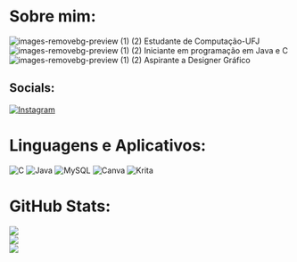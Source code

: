 # Sobre mim:
![images-removebg-preview (1) (2)](https://github.com/FernandoCMFilho/FernandoCMFilho/assets/54756245/437e9700-6c8b-4aff-8749-638d6fa144e3) Estudante de Computação-UFJ<br>
![images-removebg-preview (1) (2)](https://github.com/FernandoCMFilho/FernandoCMFilho/assets/54756245/437e9700-6c8b-4aff-8749-638d6fa144e3) Iniciante em programação em Java e C<br>
![images-removebg-preview (1) (2)](https://github.com/FernandoCMFilho/FernandoCMFilho/assets/54756245/437e9700-6c8b-4aff-8749-638d6fa144e3) Aspirante a Designer Gráfico 


##  Socials:
[![Instagram](https://img.shields.io/badge/Instagram-%23E4405F.svg?logo=Instagram&logoColor=white)](https://instagram.com/fernando._.filho) 

# Linguagens e Aplicativos:
![C](https://img.shields.io/badge/c-%2300599C.svg?style=for-the-badge&logo=c&logoColor=white) ![Java](https://img.shields.io/badge/java-%23ED8B00.svg?style=for-the-badge&logo=openjdk&logoColor=white) ![MySQL](https://img.shields.io/badge/mysql-4479A1.svg?style=for-the-badge&logo=mysql&logoColor=white) ![Canva](https://img.shields.io/badge/Canva-%2300C4CC.svg?style=for-the-badge&logo=Canva&logoColor=white) ![Krita](https://img.shields.io/badge/Krita-203759?style=for-the-badge&logo=krita&logoColor=EEF37B)
#  GitHub Stats:
![](https://github-readme-stats.vercel.app/api?username=FernandoCMFilho&theme=shadow_blue&hide_border=false&include_all_commits=false&count_private=false)<br/>
![](https://github-readme-streak-stats.herokuapp.com/?user=FernandoCMFilho&theme=shadow_blue&hide_border=false)<br/>
![](https://github-readme-stats.vercel.app/api/top-langs/?username=FernandoCMFilho&theme=shadow_blue&hide_border=false&include_all_commits=false&count_private=false&layout=compact)

<!-- Proudly created with GPRM ( https://gprm.itsvg.in ) -->
